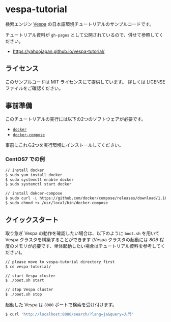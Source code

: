 <!--
  Copyright 2018 Yahoo Japan Corporation.
  Licensed under the terms of the MIT license.
  See LICENSE in the project root.
-->
# vespa-tutorial

検索エンジン [Vespa](http://vespa.ai/) の日本語環境チュートリアルのサンプルコードです。

チュートリアル資料が `gh-pages` として公開されているので、併せて参照してください。

* https://yahoojapan.github.io/vespa-tutorial/

## ライセンス

このサンプルコードは MIT ライセンスにて提供しています。
詳しくは LICENSE ファイルをご確認ください。

## 事前準備

このチュートリアルの実行には以下の2つのソフトウェアが必要です。

* [`docker`](https://www.docker.com/)
* [`docker-compose`](https://docs.docker.com/compose/)

事前にこれら2つを実行環境にインストールしてください。

### CentOS7 での例

```bash
// install docker
$ sudo yum install docker
$ sudo systemctl enable docker
$ sudo systemctl start docker

// install dokcer-compose
$ sudo curl -L https://github.com/docker/compose/releases/download/1.18.0/docker-compose-`uname -s`-`uname -m` -o /usr/local/bin/docker-compose
$ sudo chmod +x /usr/local/bin/docker-compose
```

## クイックスタート

取り急ぎ Vespa の動作を確認したい場合は、以下のように `boot.sh` を用いて Vespa クラスタを構築することができます
(Vespa クラスタの起動には *8GB* 程度のメモリが必要です、単体起動したい場合はチュートリアル資料を参考してください)。

```bash
// please move to vespa-tutorial directory first
$ cd vespa-tutorial/

// start Vespa cluster
$ ./boot.sh start

// stop Vespa cluster
$ ./boot.sh stop
```

起動した Vespa は `8080` ポートで検索を受け付けます。

```bash
$ curl 'http://localhost:8080/search/?lang=ja&query=入門'
```
